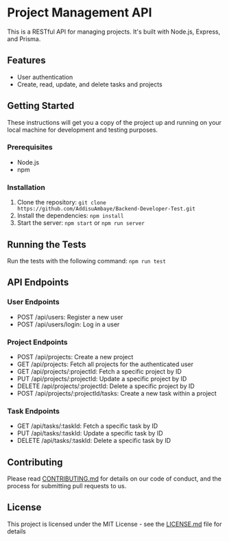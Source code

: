 # Project Management API

This is a RESTful API for managing projects. It's built with Node.js, Express, and Prisma.

## Features

- User authentication
- Create, read, update, and delete tasks and projects

## Getting Started

These instructions will get you a copy of the project up and running on your local machine for development and testing purposes.

### Prerequisites

- Node.js
- npm

### Installation

1. Clone the repository: `git clone https://github.com/AddisuAmbaye/Backend-Developer-Test.git`
2. Install the dependencies: `npm install`
3. Start the server: `npm start` or `npm run server`

## Running the Tests

Run the tests with the following command: `npm run test`

## API Endpoints

### User Endpoints

- POST /api/users: Register a new user
- POST /api/users/login: Log in a user

### Project Endpoints

- POST /api/projects: Create a new project
- GET /api/projects: Fetch all projects for the authenticated user
- GET /api/projects/:projectId: Fetch a specific project by ID
- PUT /api/projects/:projectId: Update a specific project by ID
- DELETE /api/projects/:projectId: Delete a specific project by ID
- POST /api/projects/:projectId/tasks: Create a new task within a project

### Task Endpoints

- GET /api/tasks/:taskId: Fetch a specific task by ID
- PUT /api/tasks/:taskId: Update a specific task by ID
- DELETE /api/tasks/:taskId: Delete a specific task by ID

## Contributing

Please read [CONTRIBUTING.md](CONTRIBUTING.md) for details on our code of conduct, and the process for submitting pull requests to us.

## License

This project is licensed under the MIT License - see the [LICENSE.md](LICENSE.md) file for details